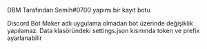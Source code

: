 DBM Tarafından Semih#0700 yapımı bir kayıt botu

Discord Bot Maker adlı uygulama olmadan bot üzerinde değişiklik yapılamaz.
Data klasöründeki settings.json kısmında token ve prefix ayarlanabilir
